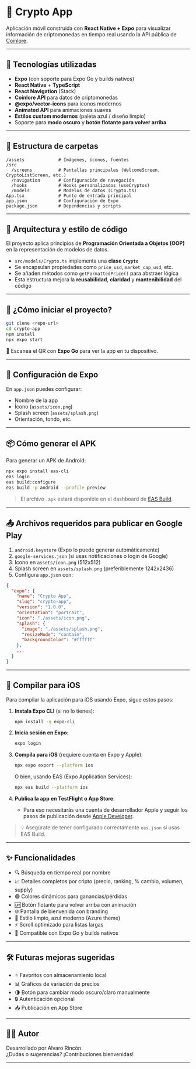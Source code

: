 # 📱 Crypto App

Aplicación móvil construida con **React Native + Expo** para visualizar información de criptomonedas en tiempo real usando la API pública de [Coinlore](https://www.coinlore.com/).

---

## 🧠 Tecnologías utilizadas

- **Expo** (con soporte para Expo Go y builds nativos)
- **React Native** + **TypeScript**
- **React Navigation** (Stack)
- **Coinlore API** para datos de criptomonedas
- **@expo/vector-icons** para íconos modernos
- **Animated API** para animaciones suaves
- **Estilos custom modernos** (paleta azul / diseño limpio)
- Soporte para **modo oscuro** y **botón flotante para volver arriba**

---

## 📁 Estructura de carpetas

```
/assets             # Imágenes, íconos, fuentes
/src
  /screens          # Pantallas principales (WelcomeScreen, CryptoListScreen, etc.)
  /navigation       # Configuración de navegación
  /hooks            # Hooks personalizados (useCryptos)
  /models           # Modelos de datos (Crypto.ts)
App.tsx             # Punto de entrada principal
app.json            # Configuración de Expo
package.json        # Dependencias y scripts
```

---
## 🧱 Arquitectura y estilo de código

El proyecto aplica principios de **Programación Orientada a Objetos (OOP)** en la representación de modelos de datos.

- `src/models/Crypto.ts` implementa una **clase `Crypto`**
- Se encapsulan propiedades como `price_usd`, `market_cap_usd`, etc.
- Se añaden métodos como `getFormattedPrice()` para abstraer lógica
- Esta estructura mejora la **reusabilidad**, **claridad** y **mantenibilidad** del código

---

## 🚀 ¿Cómo iniciar el proyecto?

```bash
git clone <repo-url>
cd crypto-app
npm install
npx expo start
```

📱 Escanea el QR con **Expo Go** para ver la app en tu dispositivo.

---

## 🔧 Configuración de Expo

En `app.json` puedes configurar:

- Nombre de la app
- Ícono (`assets/icon.png`)
- Splash screen (`assets/splash.png`)
- Orientación, fondo, etc.

---

## 📦 Cómo generar el APK

Para generar un APK de Android:

```bash
npx expo install eas-cli
eas login
eas build:configure
eas build -p android --profile preview
```

> El archivo `.apk` estará disponible en el dashboard de [EAS Build](https://expo.dev/accounts).

---

## 📤 Archivos requeridos para publicar en Google Play

1. `android.keystore` (Expo lo puede generar automáticamente)
2. `google-services.json` (si usas notificaciones o login de Google)
3. Icono en `assets/icon.png` (512x512)
4. Splash screen en `assets/splash.png` (preferiblemente 1242x2436)
5. Configura `app.json` con:
```json
{
  "expo": {
    "name": "Crypto App",
    "slug": "crypto-app",
    "version": "1.0.0",
    "orientation": "portrait",
    "icon": "./assets/icon.png",
    "splash": {
      "image": "./assets/splash.png",
      "resizeMode": "contain",
      "backgroundColor": "#ffffff"
    },
    ...
  }
}
```

---

## 📱 Compilar para iOS

Para compilar la aplicación para iOS usando Expo, sigue estos pasos:

1. **Instala Expo CLI** (si no lo tienes):
   ```bash
   npm install -g expo-cli
   ```

2. **Inicia sesión en Expo**:
   ```bash
   expo login
   ```

3. **Compila para iOS** (requiere cuenta en Expo y Apple):
   ```bash
   npx expo export --platform ios
   ```

   O bien, usando EAS (Expo Application Services):
   ```bash
   npx eas build --platform ios
   ```

4. **Publica la app en TestFlight o App Store**:
   - Para eso necesitarás una cuenta de desarrollador Apple y seguir los pasos de publicación desde [Apple Developer](https://developer.apple.com).

> 💡 Asegúrate de tener configurado correctamente `eas.json` si usas EAS Build.

---

## ✨ Funcionalidades

- 🔍 Búsqueda en tiempo real por nombre
- 📈 Detalles completos por cripto (precio, ranking, % cambio, volumen, supply)
- 🟢 Colores dinámicos para ganancias/pérdidas
- 🆙 Botón flotante para volver arriba con animación
- 🌐 Pantalla de bienvenida con branding
- 🎨 Estilo limpio, azul moderno (Azure theme)
- ⚡ Scroll optimizado para listas largas
- 📱 Compatible con Expo Go y builds nativos

---

## 🛠️ Futuras mejoras sugeridas

- ⭐ Favoritos con almacenamiento local
- 📊 Gráficos de variación de precios
- 🌗 Botón para cambiar modo oscuro/claro manualmente
- 🔒 Autenticación opcional
- 📤 Publicación en App Store

---

## 👨‍💻 Autor

Desarrollado por Alvaro Rincón.  
¿Dudas o sugerencias? ¡Contribuciones bienvenidas!

---

